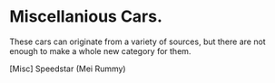 # Miscellanious Cars.
These cars can originate from a variety of sources, but there are not enough to make a whole new category for them.

[Misc] Speedstar (Mei Rummy) <br>
